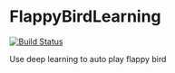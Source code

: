 # FlappyBirdLearning

[![Build Status](https://travis-ci.org/gcaaa31928/FlappyBirdLearning.svg?branch=master)](https://travis-ci.org/gcaaa31928/FlappyBirdLearning)

Use deep learning to auto play flappy bird


